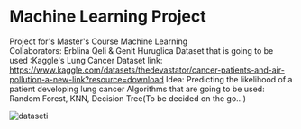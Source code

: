 # Machine Learning Project
 Project for's Master's Course Machine Learning  
 Collaborators: Erblina Qeli & Genit Huruglica
 Dataset that is going to be used :Kaggle's Lung Cancer Dataset
 link: https://www.kaggle.com/datasets/thedevastator/cancer-patients-and-air-pollution-a-new-link?resource=download
 Idea: Predicting the likelihood of a patient developing lung cancer
 Algorithms that are going to be used: Random Forest, KNN, Decision Tree(To be decided on the go...)
 
![dataseti](https://user-images.githubusercontent.com/62887001/226203292-7072c3ea-17f8-40fb-8cd2-ee500b10485c.png)
